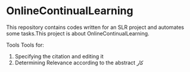 # OnlineContinualLearning
This repository contains codes written for an SLR project and automates some tasks.This project is about OnlineContinualLearning. 

Tools Tools for:
1. Specifying the citation and editing it
2. Determining Relevance according to the abstract
کار
